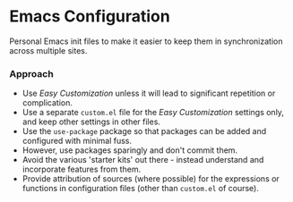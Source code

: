 # Emacs Configuration

Personal Emacs init files to make it easier to keep them in synchronization
across multiple sites.

### Approach

* Use _Easy Customization_ unless it will lead to significant repetition or
  complication.
* Use a separate `custom.el` file for the _Easy Customization_ settings only,
  and keep other settings in other files.
* Use the `use-package` package so that packages can be added and configured
  with minimal fuss.
* However, use packages sparingly and don't commit them.
* Avoid the various 'starter kits' out there - instead understand and
  incorporate features from them.
* Provide attribution of sources (where possible) for the expressions or
  functions in configuration files (other than `custom.el` of course).

